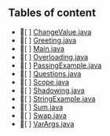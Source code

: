## Tables of content
- 📄[ ] [ChangeValue.java](./ChangeValue.java)
- 📄[ ] [Greeting.java](./Greeting.java)
- 📄[ ] [Main.java](./Main.java)
- 📄[ ] [Overloading.java](./Overloading.java)
- 📄[ ] [PassingExample.java](./PassingExample.java)
- 📄[ ] [Questions.java](./Questions.java)
- 📄[ ] [Scope.java](./Scope.java)
- 📄[ ] [Shadowing.java](./Shadowing.java)
- 📄[ ] [StringExample.java](./StringExample.java)
- 📄[ ] [Sum.java](./Sum.java)
- 📄[ ] [Swap.java](./Swap.java)
- 📄[ ] [VarArgs.java](./VarArgs.java)
